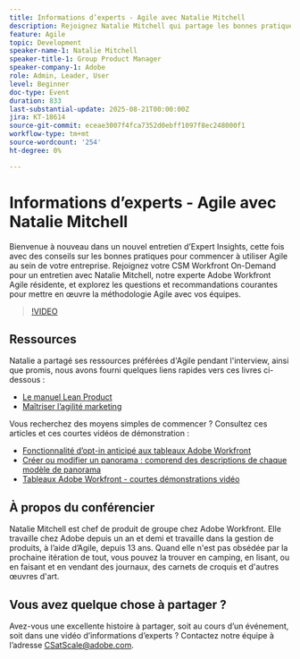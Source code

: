 ```yaml
---
title: Informations d’experts - Agile avec Natalie Mitchell
description: Rejoignez Natalie Mitchell qui partage les bonnes pratiques, ressources et conseils d’Agile pour réussir la mise en œuvre d’Agile avec vos équipes Workfront.
feature: Agile
topic: Development
speaker-name-1: Natalie Mitchell
speaker-title-1: Group Product Manager
speaker-company-1: Adobe
role: Admin, Leader, User
level: Beginner
doc-type: Event
duration: 833
last-substantial-update: 2025-08-21T00:00:00Z
jira: KT-18614
source-git-commit: eceae3007f4fca7352d0ebff1097f8ec248000f1
workflow-type: tm+mt
source-wordcount: '254'
ht-degree: 0%

---
```



# Informations d’experts - Agile avec Natalie Mitchell

Bienvenue à nouveau dans un nouvel entretien d’Expert Insights, cette fois avec des conseils sur les bonnes pratiques pour commencer à utiliser Agile au sein de votre entreprise. Rejoignez votre CSM Workfront On-Demand pour un entretien avec Natalie Mitchell, notre experte Adobe Workfront Agile résidente, et explorez les questions et recommandations courantes pour mettre en œuvre la méthodologie Agile avec vos équipes.

>[!VIDEO](https://video.tv.adobe.com/v/3469918/?learn=on&enablevpops&captions=fre_fr)

## Ressources

Natalie a partagé ses ressources préférées d&#39;Agile pendant l&#39;interview, ainsi que promis, nous avons fourni quelques liens rapides vers ces livres ci-dessous :
* [Le manuel Lean Product](https://leanproductplaybook.com/)
* [Maîtriser l’agilité marketing](https://masteringmarketingagility.com/)

Vous recherchez des moyens simples de commencer ? Consultez ces articles et ces courtes vidéos de démonstration :

* [Fonctionnalité d’opt-in anticipé aux tableaux Adobe Workfront](https://experienceleague.adobe.com/docs/workfront/using/agile/boards-in-workfront/boards-early-feature-opt-in.html?lang=fr)
* [Créer ou modifier un panorama : comprend des descriptions de chaque modèle de panorama](https://experienceleague.adobe.com/docs/workfront/using/agile/boards-in-workfront/create-edit-board.html?lang=fr)
* [Tableaux Adobe Workfront - courtes démonstrations vidéo](https://experienceleague.adobe.com/docs/workfront/using/agile/boards-in-workfront/boards-video-demonstrations.html?lang=fr)

## À propos du conférencier

Natalie Mitchell est chef de produit de groupe chez Adobe Workfront. Elle travaille chez Adobe depuis un an et demi et travaille dans la gestion de produits, à l’aide d’Agile, depuis 13 ans. Quand elle n&#39;est pas obsédée par la prochaine itération de tout, vous pouvez la trouver en camping, en lisant, ou en faisant et en vendant des journaux, des carnets de croquis et d&#39;autres œuvres d&#39;art.

## Vous avez quelque chose à partager ?

Avez-vous une excellente histoire à partager, soit au cours d’un événement, soit dans une vidéo d’informations d’experts ? Contactez notre équipe à l’adresse [CSatScale@adobe.com](mailto:CSatScale@adobe.com).

